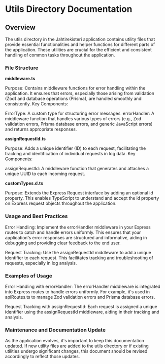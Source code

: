 # Utils Directory Documentation

## Overview

The utils directory in the Jahtirekisteri application contains utility files that provide essential functionalities and helper functions for different parts of the application. These utilities are crucial for the efficient and consistent handling of common tasks throughout the application.

### File Structure

**middleware.ts**

Purpose: Contains middleware functions for error handling within the application. It ensures that errors, especially those arising from validation (Zod) and database operations (Prisma), are handled smoothly and consistently.
Key Components:

ErrorType: A custom type for structuring error messages.
errorHandler: A middleware function that handles various types of errors (e.g., Zod validation errors, Prisma database errors, and generic JavaScript errors) and returns appropriate responses.

**assignRequestId.ts**

Purpose: Adds a unique identifier (ID) to each request, facilitating the tracking and identification of individual requests in log data.
Key Components:

assignRequestId: A middleware function that generates and attaches a unique UUID to each incoming request.

**customTypes.d.ts**

Purpose: Extends the Express Request interface by adding an optional id property. This enables TypeScript to understand and accept the id property on Express request objects throughout the application.

### Usage and Best Practices

Error Handling: Implement the errorHandler middleware in your Express routes to catch and handle errors uniformly. This ensures that your application's error responses are structured and informative, aiding in debugging and providing clear feedback to the end user.

Request Tracking: Use the assignRequestId middleware to add a unique identifier to each request. This facilitates tracking and troubleshooting of requests, especially in log analysis.

### Examples of Usage
Error Handling with errorHandler: The errorHandler middleware is integrated into Express routes to handle errors uniformly. For example, it's used in apiRoutes.ts to manage Zod validation errors and Prisma database errors.

Request Tracking with assignRequestId: Each request is assigned a unique identifier using the assignRequestId middleware, aiding in their tracking and analysis.

### Maintenance and Documentation Update

As the application evolves, it's important to keep this documentation updated. If new utility files are added to the utils directory or if existing utilities undergo significant changes, this document should be revised accordingly to reflect those updates.